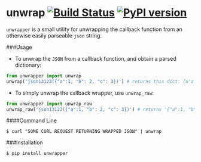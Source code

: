 # unwrap [![Build Status](https://travis-ci.org/shaunvxc/unwrapper.svg?branch=master)](https://travis-ci.org/shaunvxc/unwrapper) [![PyPI version](https://badge.fury.io/py/unwrapper.svg)](https://badge.fury.io/py/unwrapper)

`unwrapper` is a small utility for unwrapping the callback function from an otherwise easily parseable `json` string.

###Usage
* To unwrap the `JSON` from a callback function, and obtain a parsed dictionary:
```python
from unwrapper import unwrap
unwrap('json13123({"a":1, "b": 2, "c": 3})') # returns this dict: {u'a': 1, u'c': 3, u'b': 2}
```
* To simply unwrap the callback wrapper, use `unwrap_raw`:
```python
from unwrapper import unwrap_raw
unwrap_raw('json13123({"a":1, "b": 2, "c": 3})') # returns '{"a":1, "b": 2, "c": 3}'
```

####Command Line
 
 `$ curl "SOME CURL REQUEST RETURNING WRAPPED JSON" | unwrap`
 
###Installation

`$ pip install unwrapper`
